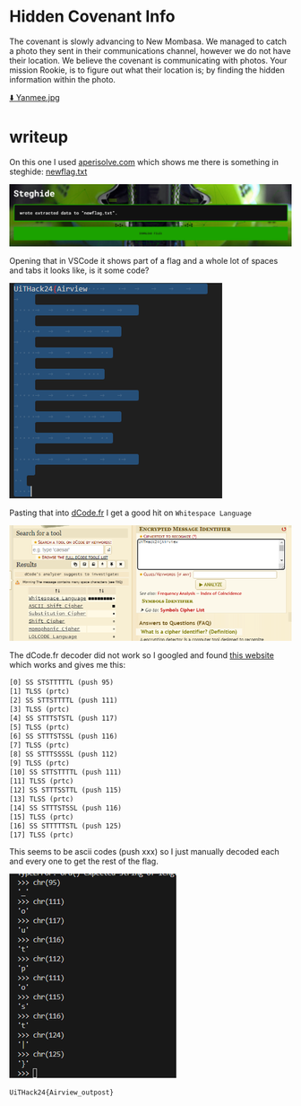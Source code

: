 # Hidden Covenant Info 

The covenant is slowly advancing to New Mombasa. We managed to catch a photo they sent in their communications channel, however we do not have their location. We believe the covenant is communicating with photos. Your mission Rookie, is to figure out what their location is; by finding the hidden information within the photo.

[⬇️ Yanmee.jpg](./Yanmee.jpg)

# writeup

On this one I used [aperisolve.com](https://www.aperisolve.com/) which shows me there is something in steghide: [newflag.txt](./newflag.txt)

![steghide](steghide.png)

Opening that in VSCode it shows part of a flag and a whole lot of spaces and tabs it looks like, is it some code?

![vscode](vscode.png)

Pasting that into [dCode.fr](https://www.dcode.fr/cipher-identifier) I get a good hit on `Whitespace Language`

![dCode](dcode.png)

The dCode.fr decoder did not work so I googled and found [this website](https://naokikp.github.io/wsi/whitespace.html) which works and gives me this:

```
[0] SS STSTTTTTL (push 95)
[1] TLSS (prtc)
[2] SS STTSTTTTL (push 111)
[3] TLSS (prtc)
[4] SS STTTSTSTL (push 117)
[5] TLSS (prtc)
[6] SS STTTSTSSL (push 116)
[7] TLSS (prtc)
[8] SS STTTSSSSL (push 112)
[9] TLSS (prtc)
[10] SS STTSTTTTL (push 111)
[11] TLSS (prtc)
[12] SS STTTSSTTL (push 115)
[13] TLSS (prtc)
[14] SS STTTSTSSL (push 116)
[15] TLSS (prtc)
[16] SS STTTTTSTL (push 125)
[17] TLSS (prtc)
```

This seems to be ascii codes (push xxx) so I just manually decoded each and every one to get the rest of the flag.

![ord](ord.png)

```
UiTHack24{Airview_outpost}
```